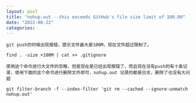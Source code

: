```yaml
---
layout: post
title: "nohup.out --this exceeds GitHub's file size limit of 100.00"
date: "2022-08-22"
categories: 
---
```

<pre>
<code>git push的时候出现报错，提示文件最大是100M，现在文件超过限制了。

find . -size +100M | cat &gt;&gt; .gitignore</code></pre>

<pre><code>使用这个命令进行大文件的忽略，但是现在是已经出现报错了，而且现在没有push的有十条记录，使用下面的这个命令进行删除文件即可，nohup.out 记录的都是日志，删除了也没有大问题<br />
git filter-branch -f --index-filter &#39;git rm --cached --ignore-unmatch nohup.out&#39; </code></pre>

<p>&nbsp;</p>

